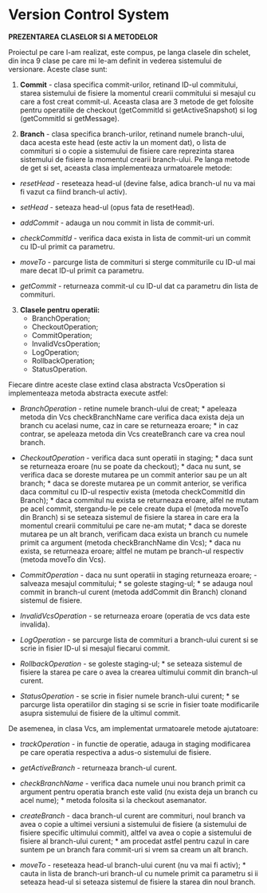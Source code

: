 # Version Control System

**PREZENTAREA CLASELOR SI A METODELOR**

Proiectul pe care l-am realizat, este compus, pe langa clasele din schelet, din
inca 9 clase pe care mi le-am definit in vederea sistemului de versionare.
Aceste clase sunt:

1. **Commit** - clasa specifica commit-urilor, retinand ID-ul commitului, starea
sistemului de fisiere la momentul crearii commitului si mesajul cu care a fost
creat commit-ul. Aceasta clasa are 3 metode de get folosite pentru operatiile
de checkout (getCommitId si getActiveSnapshot) si log (getCommitId si getMessage).

2. **Branch** - clasa specifica branch-urilor, retinand numele branch-ului, daca acesta
este head (este activ la un moment dat), o lista de commituri si o copie a
sistemului de fisiere care reprezinta starea sistemului de fisiere la momentul
crearii branch-ului. Pe langa metode de get si set, aceasta clasa implementeaza
urmatoarele metode:
  * *resetHead* - reseteaza head-ul (devine false, adica branch-ul nu va mai fi
	       vazut ca fiind branch-ul activ).

  * *setHead* - seteaza head-ul (opus fata de resetHead).

  * *addCommit* - adauga un nou commit in lista de commit-uri.

  * *checkCommitId* - verifica daca exista in lista de commit-uri un commit cu
		   ID-ul primit ca parametru.

  * *moveTo* - parcurge lista de commituri si sterge commiturile cu ID-ul mai mare decat
            ID-ul primit ca parametru.

  * *getCommit* - returneaza commit-ul cu ID-ul dat ca parametru din lista de commituri.

3. **Clasele pentru operatii:**
	* BranchOperation;
	* CheckoutOperation;
	* CommitOperation;
	* InvalidVcsOperation;
	* LogOperation;
	* RollbackOperation;
	* StatusOperation.

Fiecare dintre aceste clase extind clasa abstracta VcsOperation si implementeaza
metoda abstracta execute astfel:

  * *BranchOperation* - retine numele branch-ului de creat;
		   * apeleaza metoda din Vcs checkBranchName care verifica daca
		     exista deja un branch cu acelasi nume, caz in care se
                     returneaza eroare;
		   * in caz contrar, se apeleaza metoda din Vcs createBranch
		     care va crea noul branch.

  * *CheckoutOperation* - verifica daca sunt operatii in staging;
		     * daca sunt se returneaza eroare (nu se poate da checkout);
		     * daca nu sunt, se verifica daca se doreste mutarea pe un
		       commit anterior sau pe un alt branch;
		     * daca se doreste mutarea pe un commit anterior, se verifica
		       daca commitul cu ID-ul respectiv exista (metoda
		       checkCommitId din Branch);
		     * daca commitul nu exista se returneaza eroare, alfel ne
		       mutam pe acel commit, stergandu-le pe cele create dupa el
		       (metoda moveTo din Branch) si se seteaza sistemul de
		       fisiere la starea in care era la momentul crearii commitului
		       pe care ne-am mutat;
		     * daca se doreste mutarea pe un alt branch, verificam daca
		       exista un branch cu numele primit ca argument (metoda 
		       checkBranchName din Vcs);
		     * daca nu exista, se returneaza eroare; altfel ne mutam pe
		       branch-ul respectiv (metoda moveTo din Vcs).

  * *CommitOperation* - daca nu sunt operatii in staging returneaza eroare;
                   - salveaza mesajul commitului;
		   * se goleste staging-ul;
		   * se adauga noul commit in branch-ul curent (metoda
		     addCommit din Branch) clonand sistemul de fisiere.

  * *InvalidVcsOperation* - se returneaza eroare (operatia de vcs data este invalida).

  * *LogOperation* - se parcurge lista de commituri a branch-ului curent si se
		  scrie in fisier ID-ul si mesajul fiecarui commit.

  * *RollbackOperation* - se goleste staging-ul;
	    	     * se seteaza sistemul de fisiere la starea pe care o avea la 
                       crearea ultimului commit din branch-ul curent.

  * *StatusOperation* - se scrie in fisier numele branch-ului curent;
		   * se parcurge lista operatiilor din staging si se scrie in
		     fisier toate modificarile asupra sistemului de fisiere
		     de la ultimul commit.


De asemenea, in clasa Vcs, am implementat urmatoarele metode ajutatoare:
  * *trackOperation* - in functie de operatie, adauga in staging modificarea pe
		    care operatia respectiva a adus-o sistemului de fisiere.

  * *getActiveBranch* - returneaza branch-ul curent.

  * *checkBranchName* - verifica daca numele unui nou branch primit ca argument
                     pentru operatia branch este valid (nu exista deja un branch
                     cu acel nume);
		   * metoda folosita si la checkout asemanator.

  * *createBranch* - daca branch-ul curent are commituri, noul branch va avea
 		  o copie a ultimei versiuni a sistemului de fisiere (a sistemului
		  de fisiere specific ultimului commit), altfel va avea o copie a
		  sistemului de fisiere al branch-ului curent;
		* am procedat astfel pentru cazul in care suntem pe un branch fara
                  commit-uri si vrem sa cream un alt branch.

  * *moveTo* - reseteaza head-ul branch-ului curent (nu va mai fi activ);
	    * cauta in lista de branch-uri branch-ul cu numele primit ca parametru si
	    ii seteaza head-ul si seteaza sistemul de fisiere la starea din noul
	    branch.
